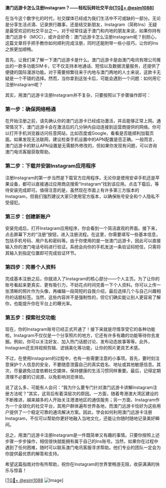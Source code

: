 **澳门远游卡怎么注册Instagram？——轻松玩转社交平台[[TG💪+ @esim1088](https://t.me/s/esim1088)]**

在当今这个数字化的时代，社交媒体已经成为我们生活中不可或缺的一部分。无论是分享生活点滴、记录旅行趣事，还是结交新朋友，Instagram（简称Ins）无疑是最受欢迎的社交平台之一。对于经常往返于澳门和内地的朋友来说，如果你持有澳门远游卡（MOC），或许会好奇：澳门远游卡怎么注册Instagram呢？别担心，这篇文章将手把手教你如何顺利完成注册，同时还能附带一些小技巧，让你的Ins之旅更加顺畅。

首先，让我们来了解一下澳门远游卡是什么。澳门远游卡是由澳门电讯有限公司推出的一款多功能SIM卡，它不仅支持本地通话、短信以及数据流量服务，还提供了便捷的国际漫游功能。对于需要频繁往来于内地与澳门两地的人士来说，这款卡无疑是一个不错的选择。然而，当你拿到这张卡后，可能会遇到一个问题：如何用它注册Instagram呢？

其实，用澳门远游卡注册Instagram并不复杂，只要按照以下步骤操作即可：

### 第一步：确保网络畅通

在开始注册之前，请先确认你的澳门远游卡已经成功激活，并且能够正常上网。通常情况下，澳门远游卡会在激活后的几分钟内自动连接到运营商提供的网络。你可以打开手机浏览器访问任意网站，比如百度或Google，看看是否能顺利加载页面。如果发现无法联网，建议检查手机设置中的APN配置是否正确。一般而言，澳门远游卡的默认APN设置是无需额外修改的，但如果你发现有问题，可以咨询澳门电讯客服获取帮助。

### 第二步：下载并安装Instagram应用程序

注册Instagram的第一步当然是下载官方应用程序。无论你是使用安卓手机还是苹果设备，都可以直接通过应用商店搜索“Instagram”找到该应用。点击下载后，等待安装完成即可。值得注意的是，虽然现在市面上有许多第三方版本的Instagram，但我们强烈建议大家只使用官方版本，以确保账号安全和个人隐私不受侵犯。

### 第三步：创建新账户

安装完成后，打开Instagram应用程序，你会看到一个简洁直观的界面。接下来，点击屏幕下方的“注册”按钮，进入注册流程。在这里，你需要填写一些基本信息，包括手机号码、用户名和密码等。由于你使用的是一张澳门远游卡，因此可以直接输入你的澳门电话号码进行验证。系统会向你的手机发送一条验证码短信，只需将其输入到指定位置即可完成验证环节。

### 第四步：完善个人资料

完成基本注册之后，你就进入了Instagram的核心部分——个人主页。为了让你的账号看起来更真实、更有吸引力，不妨花点时间完善一下个人资料。你可以上传一张清晰的照片作为头像，再编辑一段简短的自我介绍，最后选择几个与自己兴趣相符的话题标签。当然，这些内容并不是强制性的，但它们确实能让别人更容易了解你，也能提升你在平台上的曝光率。

### 第五步：探索社交功能

现在，你的Instagram账号已经正式开通了！接下来就是尽情享受它的各种功能啦。Instagram不仅仅是一个分享照片的地方，它还有许多有趣的功能等待你去发掘。例如，你可以关注好友、加入热门话题讨论、发布动态故事等等。此外，Instagram还支持视频剪辑、滤镜美化等功能，让你的照片更具艺术感。

不过，在使用Instagram的过程中，也有一些需要注意的小事项。首先，要时刻注意保护个人信息的安全，不要随意泄露自己的真实姓名、地址或其他敏感信息。其次，尽量避免过度依赖社交媒体，保持健康的生活习惯同样重要。最后，记得定期清理不必要的订阅源，以免影响浏览体验。

说了这么多，可能有人会问：“我为什么要专门针对澳门远游卡讲解Instagram注册方法呢？”其实，这背后有着深层次的原因。一方面，随着粤港澳大湾区建设的不断推进，越来越多的人开始关注港澳地区的通信服务；另一方面，Instagram作为一个全球化的社交平台，其用户群体遍布世界各地，而澳门远游卡恰好为这些用户提供了一个稳定可靠的通讯解决方案。因此，学会如何利用澳门远游卡注册Instagram，不仅可以帮助你更好地融入当地文化，还能让你随时随地记录美好瞬间。

总之，用澳门远游卡注册Instagram是一件既简单又有趣的事情。只要你按照上述步骤一步步操作，相信很快就能拥有属于自己的Ins账号。当然，如果你在过程中遇到了任何困难，随时可以联系澳门电讯客服寻求帮助。他们专业的团队一定会为你提供最优质的解答和支持。

希望这篇指南对你有所帮助，祝你在Instagram的世界里畅游无阻，收获满满的快乐与惊喜！

[[TG💪+ @esim1088](https://t.me/s/esim1088) ![Image](https://i.postimg.cc/4NQfJmqS/Snipaste-2025-05-13-00-14-12.png)]